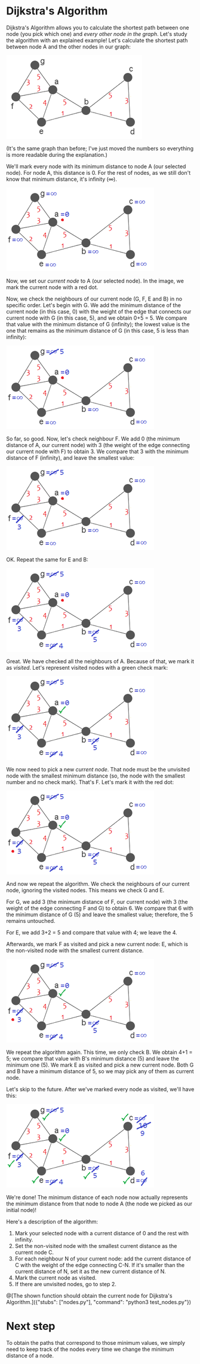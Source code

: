 # Dijkstra's Algorithm

Dijkstra's Algorithm allows you to calculate the shortest path between one node (you pick which one) and _every other node in the graph_. Let's study the algorithm with an explained example! Let's calculate the shortest path between node A and the other nodes in our graph:

![Graph example](dj-ini.png "")

(It's the same graph than before; I've just moved the numbers so everything is more readable during the explanation.)

We'll mark every node with its minimum distance to node A (our selected node). For node A, this distance is 0. For the rest of nodes, as we still don't know that minimum distance, it's infinity (∞).

![Graph example](dj-mark.png "")

Now, we set our _current node_ to A (our selected node). In the image, we mark the current node with a red dot.

Now, we check the neighbours of our current node (G, F, E and B) in no specific order. Let's begin with G. We add the minimum distance of the current node (in this case, 0) with the weight of the edge that connects our current node with G (in this case, 5), and we obtain 0+5 = 5. We compare that value with the minimum distance of G (infinity); the lowest value is the one that remains as the minimum distance of G (in this case, 5 is less than infinity):

![Graph example](dj-1.png "")

So far, so good. Now, let's check neighbour F. We add 0 (the minimum distance of A, our current node) with 3 (the weight of the edge connecting our current node with F) to obtain 3. We compare that 3 with the minimum distance of F (infinity), and leave the smallest value:

![Graph example](dj-2.png "")

OK. Repeat the same for E and B:

![Graph example](dj-3.png "")

Great. We have checked all the neighbours of A. Because of that, we mark it as _visited_. Let's represent visited nodes with a green check mark:

![Graph example](dj-adone.png "")

We now need to pick a new _current node_. That node must be the unvisited node with the smallest minimum distance (so, the node with the smallest number and no check mark). That's F. Let's mark it with the red dot:

![Graph example](dj-f.png "")

And now we repeat the algorithm. We check the neighbours of our current node, ignoring the visited nodes. This means we check G and E.

For G, we add 3 (the minimum distance of F, our current node) with 3 (the weight of the edge connecting F and G) to obtain 6. We compare that 6 with the minimum distance of G (5) and leave the smallest value; therefore, the 5 remains untouched.

For E, we add 3+2 = 5 and compare that value with 4; we leave the 4.

Afterwards, we mark F as visited and pick a new current node: E, which is the non-visited node with the smallest current distance.

![Graph example](dj-f.png "")

We repeat the algorithm again. This time, we only check B. We obtain 4+1 = 5; we compare that value with B's minimum distance (5) and leave the minimum one (5). We mark E as visited and pick a new current node. Both G and B have a minimum distance of 5, so we may pick any of them as current node.

Let's skip to the future. After we've marked every node as visited, we'll have this:

![Graph example](dj-end.png "")

We're done! The minimum distance of each node now actually represents the minimum distance from that node to node A (the node we picked as our initial node)!

Here's a description of the algorithm:
1. Mark your selected node with a current distance of 0 and the rest with infinity.
2. Set the non-visited node with the smallest current distance as the current node C.
3. For each neighbour N of your current node: add the current distance of C with the weight of the edge connecting C-N. If it's smaller than the current distance of N, set it as the new current distance of N.
4. Mark the current node as visited.
5. If there are unvisited nodes, go to step 2.

@[The shown function should obtain the current node for Dijkstra's Algorithm.]({"stubs": ["nodes.py"], "command": "python3 test_nodes.py"})


# Next step
To obtain the paths that correspond to those minimum values, we simply need to keep track of the nodes every time we change the minimum distance of a node.
